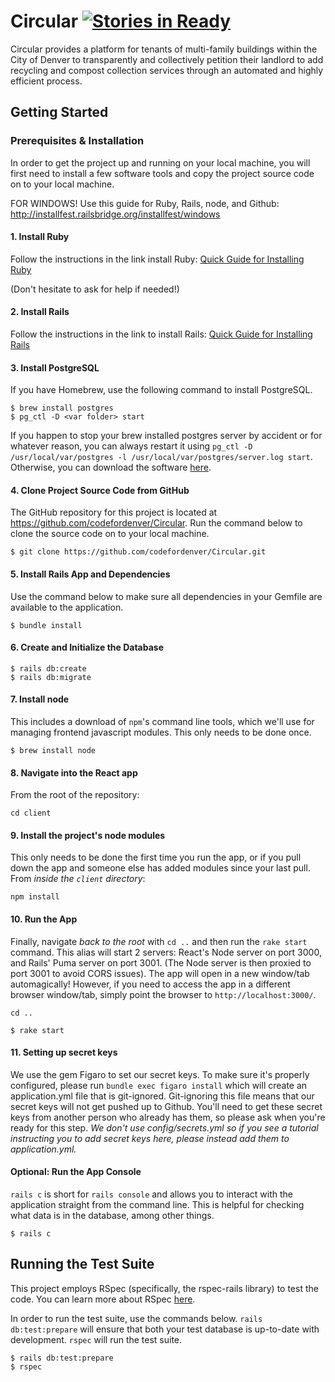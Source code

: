 # Circular [![Stories in Ready](https://badge.waffle.io/codefordenver/Circular.png?label=ready&title=Ready)](https://waffle.io/codefordenver/Circular)

Circular provides a platform for tenants of multi-family buildings within the City of Denver to transparently and collectively petition their landlord to add recycling and compost collection services through an automated and highly efficient process.

## Getting Started

### Prerequisites & Installation

In order to get the project up and running on your local machine, you will first need to install a few software tools and copy the project source code on to your local machine.

FOR WINDOWS! Use this guide for Ruby, Rails, node, and Github: http://installfest.railsbridge.org/installfest/windows

#### 1. Install Ruby
Follow the instructions in the link install Ruby:
[Quick Guide for Installing Ruby](https://www.ruby-lang.org/en/documentation/installation/)

(Don't hesitate to ask for help if needed!)

#### 2. Install Rails
Follow the instructions in the link to install Rails: [Quick Guide for Installing Rails](http://guides.rubyonrails.org/getting_started.html)


#### 3. Install PostgreSQL

If you have Homebrew, use the following command to install PostgreSQL.

```
$ brew install postgres
$ pg_ctl -D <var folder> start
```

If you happen to stop your brew installed postgres server by accident or for whatever reason, you can always restart it using `pg_ctl -D /usr/local/var/postgres -l /usr/local/var/postgres/server.log start`.
Otherwise, you can download the software [here](https://www.postgresql.org/download/).

#### 4. Clone Project Source Code from GitHub

The GitHub repository for this project is located at https://github.com/codefordenver/Circular. Run the command below to clone the source code on to your local machine.

```
$ git clone https://github.com/codefordenver/Circular.git
```

#### 5. Install Rails App and Dependencies

Use the command below to make sure all dependencies in your Gemfile are available to the application.

```
$ bundle install
```

#### 6. Create and Initialize the Database

```
$ rails db:create
$ rails db:migrate
```

#### 7. Install node

This includes a download of `npm`'s command line tools, which we'll use for managing frontend javascript modules. This only needs to be done once.

```
$ brew install node
```

#### 8. Navigate into the React app

From the root of the repository:

```
cd client
```

#### 9. Install the project's node modules

This only needs to be done the first time you run the app, or if you pull down the app and someone else has added modules since your last pull. From _inside the `client` directory_:

```
npm install
```


#### 10. Run the App

Finally, navigate _back to the root_ with `cd ..` and then run the `rake start` command. This alias will start 2 servers: React's Node server on port 3000, and Rails' Puma server on port 3001. (The Node server is then proxied to port 3001 to avoid CORS issues). The app will open in a new window/tab automagically! However, if you need to access the app in a different browser window/tab, simply point the browser to `http://localhost:3000/`.

```
cd ..
```

```
$ rake start
```

#### 11. Setting up secret keys

We use the gem Figaro to set our secret keys. To make sure it's properly configured, please run `bundle exec figaro install` which will create an application.yml file that is git-ignored. 
Git-ignoring this file means that our secret keys will not get pushed up to Github. You'll need to get these secret keys from another person who already has them, so please ask when you're ready for this step.
  *We don't use config/secrets.yml so if you see a tutorial instructing you to add secret keys here, please instead add them to application.yml.*

#### Optional: Run the App Console

`rails c` is short for `rails console` and allows you to interact with the application straight from the command line. This is helpful for checking what data is in the database, among other things.

```
$ rails c
```

## Running the Test Suite

This project employs RSpec (specifically, the rspec-rails library) to test the code. You can learn more about RSpec [here](https://relishapp.com/rspec/docs/gettingstarted).

In order to run the test suite, use the commands below. `rails db:test:prepare` will ensure that both your test database is up-to-date with development. `rspec` will run the test suite.

```
$ rails db:test:prepare
$ rspec
```

